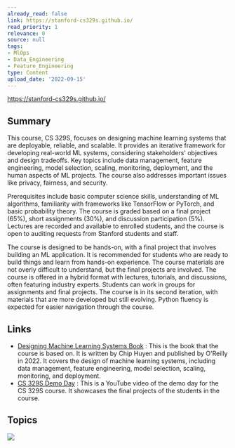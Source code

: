 ```yaml
---
already_read: false
link: https://stanford-cs329s.github.io/
read_priority: 1
relevance: 0
source: null
tags:
- MlOps
- Data_Engineering
- Feature_Engineering
type: Content
upload_date: '2022-09-15'
---
```


https://stanford-cs329s.github.io/
## Summary

This course, CS 329S, focuses on designing machine learning systems that are deployable, reliable, and scalable. It provides an iterative framework for developing real-world ML systems, considering stakeholders' objectives and design tradeoffs. Key topics include data management, feature engineering, model selection, scaling, monitoring, deployment, and the human aspects of ML projects. The course also addresses important issues like privacy, fairness, and security.

Prerequisites include basic computer science skills, understanding of ML algorithms, familiarity with frameworks like TensorFlow or PyTorch, and basic probability theory. The course is graded based on a final project (65%), short assignments (30%), and discussion participation (5%). Lectures are recorded and available to enrolled students, and the course is open to auditing requests from Stanford students and staff.

The course is designed to be hands-on, with a final project that involves building an ML application. It is recommended for students who are ready to build things and learn from hands-on experience. The course materials are not overly difficult to understand, but the final projects are involved. The course is offered in a hybrid format with lectures, tutorials, and discussions, often featuring industry experts. Students can work in groups for assignments and final projects. The course is in its second iteration, with materials that are more developed but still evolving. Python fluency is expected for easier navigation through the course.
## Links

- [Designing Machine Learning Systems Book](https://www.amazon.com/Designing-Machine-Learning-Systems-Production-Ready/dp/1098107969) : This is the book that the course is based on. It is written by Chip Huyen and published by O'Reilly in 2022. It covers the design of machine learning systems, including data management, feature engineering, model selection, scaling, monitoring, and deployment.
- [CS 329S Demo Day](https://www.youtube.com/watch?v=AZNTqytOhXk&t=12771s) : This is a YouTube video of the demo day for the CS 329S course. It showcases the final projects of the students in the course.

## Topics

![](topics/Concept/Machine%20Learning%20Systems%20Design)
